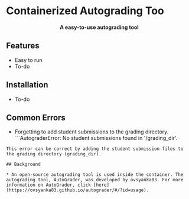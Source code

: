 <h1>Containerized Autograding Too</h1>
<p align="center">
  <b>A easy-to-use autograding tool</b>
</p>


## Features

* Easy to run
* To-do

## Installation

* To-do

## Common Errors

* Forgetting to add student submissions to the grading directory. ```AutograderError: No student submissions found in '/grading_dir'.
```
This error can be correct by adding the student submission files to the grading directory (grading_dir).

## Background

* An open-source autograding tool is used inside the container. The autograding tool, AutoGrader, was developed by ovsyanka83. For more information on AutoGrader, click [here](https://ovsyanka83.github.io/autograder/#/?id=usage).
